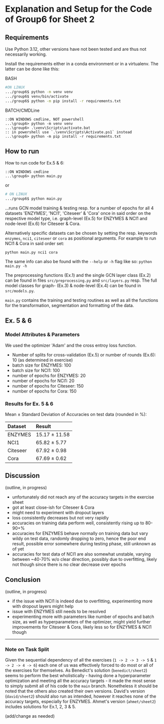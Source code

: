 # Explanation and Setup for the Code of Group6 for Sheet 2

## Requirements

Use Python 3.12, other versions have not been tested and are thus not necessarily working.

Install the requirements either in a conda environment or in a virtualenv. The latter can be done like this:

BASH

```bash
#ON LINUX
.../group6$ python -m venv venv
.../group6$ venv/bin/activate
.../group6$ python -m pip install -r requirements.txt
```

BATCH/CMDLine

```batch
::ON WINDOWS cmdline, NOT powershell
...\group6> python -m venv venv
...\group6> .\venv\Scripts\activate.bat
:: in powershell use `.\venv\Scripts\Activate.ps1` instead
...\group6> python -m pip install -r requirements.txt
```

## How to run

How to run code for Ex.5 & 6:

```batch
::ON WINDOWS cmdline
...\group6> python main.py
```

or

```bash
# ON LINUX
.../group6$ python main.py
```

...runs GCN model training & testing resp. for a number of epochs for all 4 datasets 'ENZYMES', 'NCI1', 'Citeseer' & 'Cora' once in said order on the respective model type, i.e. graph-level (Ex.5) for ENZYMES & NCI1 and node-level (Ex.6) for Citeseer & Cora.

Alternatively specific datasets can be chosen by setting the resp. keywords `enzymes`, `nci1`, `citeseer` or `cora` as positional arguments. For example to run NCI1 & Cora in said order set:

`python main.py nci1 cora`

The same info can also be found with the `--help` or `-h` flag like so: `python main.py -h`

The preprocessing functions (Ex.1) and the single GCN layer class (Ex.2) can be found in files `src/preprocessing.py` and `src/layers.py` resp. The full model classes for graph- (Ex.3) & node-level (Ex.4) can be found in `src/models.py`.

`main.py` contains the training and testing routines as well as all the functions for the transformation, segmentation and formatting of the data.

## Ex. 5 & 6

### Model Attributes & Parameters

We used the optimizer 'Adam' and the cross entroy loss function.

- Number of splits for cross-validation (Ex.5) or number of rounds (Ex.6): 10 (as determined in exercise)
- batch size for ENZYMES: 100
- batch size for NCI1: 100
- number of epochs for ENZYMES: 20
- number of epochs for NCI1: 20
- number of epochs for Citeseer: 150
- number of epochs for Cora: 150

### Results for Ex. 5 & 6

Mean ± Standard Deviation of Accuracies on test data (rounded in %):

| Dataset | Result       |
| :------ | :----------- |
|ENZYMES  | 15.17 ± 11.58 |
|NCI1     | 65.82 ± 5.77 |
|Citeseer | 67.92 ± 0.98 |
|Cora     | 67.69 ± 0.62 |

## Discussion

(outline, in progress)
- unfortunately did not reach any of the accuracy targets in the exercise sheet
- got at least close-ish for Citeseer & Cora
- might need to experiment with dropout layers
- loss consistently decreases but not very rapidly
- accuracies on training data perform well, consistently rising up to 80-90+%
- accuracies for ENZYMES behave normally on training data but vary wildy on test data, randomly dropping to zero, hence the poor end result, possible error somewhere during testing phase, still unknown as of yet
- accuracies for test data of NCI1 are also somewhat unstable, varying between ~40-70% w/o clear direction, possibly due to overfitting, likely not though since there is no clear decrease over epochs

## Conclusion

(outline, in progress)
- if the issue with NCI1 is indeed due to overfitting, experimenting more with dropout layers might help
- issue with ENZYMES still needs to be resolved
- experimenting more with parameters like number of epochs and batch size, as well as hyperparameters of the optimizer, might yield further improvements for Citeseer & Cora, likely less so for ENZYMES & NCI1 though

---

### Note on Task Split

Given the sequential dependency of all the exercises (`1 -> 2 -> 3 -> 5` & `1 -> 2 -> 4 -> 6`) each one of us was effectively forced to do most or all of the exercises for themselves. As Benedict's solution (`benedict/sheet2`) seems to perform the best wholistically - having done a hyperparameter optimization and meeting all the accuracy targets - it made the most sense to simply submit all of his code to the `main` branch. Nonetheless it should be noted that the others also created their own versions. David's version (`david/sheet2`) should also run as intended, however it reaches none of the accuracy targets, especially for ENZYMES. Ahmet's version (`ahmet/sheet2`) includes solutions for Ex.1, 2, 3 & 5.

(add/change as needed)
